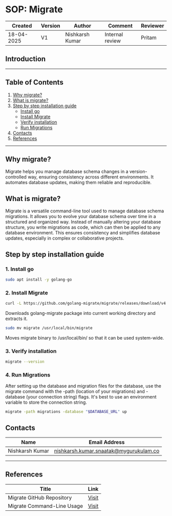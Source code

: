 # SOP: Migrate

| Created     | Version | Author          | Comment         | Reviewer |
|-------------|---------|-----------------|-----------------|----------|
| 18-04-2025  | V1      | Nishkarsh Kumar | Internal review | Pritam   |

## Introduction

---

## Table of Contents

1. [Why migrate?](#why-migrate)
2. [What is migrate?](#what-is-migrate)
3. [Step by step installation guide](#step-by-step-installation-guide)
     - [Install go](#1-install-go)
     - [Install Migrate](#2-install-migrate)
     - [Verify installation](#3-verify-installation)
     - [Run Migrations](#4-run-migrations)
4. [Contacts](#contacts)
5. [References](#references)

---

## Why migrate?
Migrate helps you manage database schema changes in a version-controlled way, ensuring consistency across different environments.  It automates database updates, making them reliable and reproducible.

## What is migrate?
Migrate is a versatile command-line tool used to manage database schema migrations. It allows you to evolve your database schema over time in a structured and organized way. Instead of manually altering your database structure, you write migrations as code, which can then be applied to any database environment. This ensures consistency and simplifies database updates, especially in complex or collaborative projects.

## Step by step installation guide

### 1. **Install go**

```bash
sudo apt install -y golang-go
```

### 2. Install Migrate

```bash
curl -L https://github.com/golang-migrate/migrate/releases/download/v4.15.2/migrate.linux-amd64.tar.gz | tar xvz
```
Downloads golang-migrate package into current working directory and extracts it.

```bash
sudo mv migrate /usr/local/bin/migrate
```
Moves migrate binary to /usr/local/bin/ so that it can be used system-wide.

### 3. Verify installation

```bash
migrate --version
```

### 4. Run Migrations
After setting up the database and migration files for the database, use the migrate command with the -path (location of your migrations) and -database (your connection string) flags.  It's best to use an environment variable to store the connection string.

```bash
migrate -path migrations -database "$DATABASE_URL" up
```

## Contacts

| Name            | Email Address                                 |
|-----------------|-----------------------------------------------|
| Nishkarsh Kumar | nishkarsh.kumar.snaatak@mygurukulam.co        |

---

## References

| **Title**                              | **Link**                                                                                      |
|----------------------------------------|-----------------------------------------------------------------------------------------------|
| Migrate GitHub Repository              | [Visit](https://github.com/golang-migrate/migrate)                                            |
| Migrate Command-Line Usage             | [Visit](https://github.com/golang-migrate/migrate/tree/master/cmd/migrate)                    |
